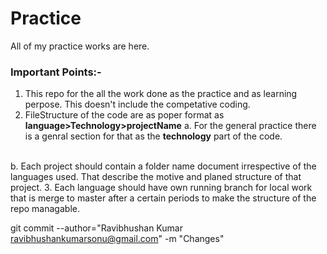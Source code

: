 # Practice
All of my practice works are here.
### Important Points:-
1. This repo for the all the work done as the practice and as learning perpose. This doesn't include the competative coding.
2. FileStructure of the code are as poper format as **language>Technology>projectName**
a. For the general practice there is a genral section for that as the **technology** part of the code.
</br>
b. Each project should contain a folder name document irrespective of the languages used. That describe the motive and planed structure of that project.
3. Each language should have own running branch for local work that is merge to master after a certain periods to make the structure of the repo managable.

git commit --author="Ravibhushan Kumar <ravibhushankumarsonu@gmail.com>" -m "Changes"